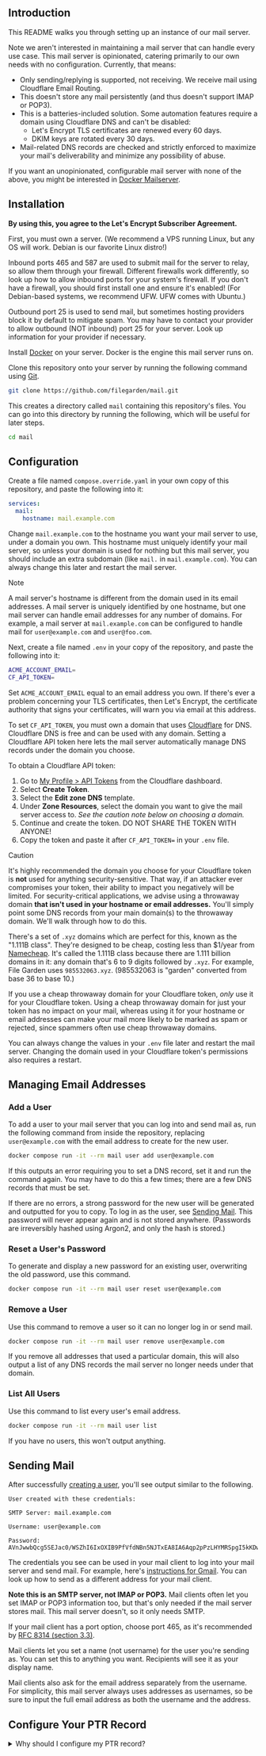 ## Introduction

This README walks you through setting up an instance of our mail server.

Note we aren't interested in maintaining a mail server that can handle every use case. This mail server is opinionated, catering primarily to our own needs with no configuration. Currently, that means:
* Only sending/replying is supported, not receiving. We receive mail using Cloudflare Email Routing.
* This doesn't store any mail persistently (and thus doesn't support IMAP or POP3).
* This is a batteries-included solution. Some automation features require a domain using Cloudflare DNS and can't be disabled:
  * Let's Encrypt TLS certificates are renewed every 60 days.
  * DKIM keys are rotated every 30 days.
* Mail-related DNS records are checked and strictly enforced to maximize your mail's deliverability and minimize any possibility of abuse.

If you want an unopinionated, configurable mail server with none of the above, you might be interested in [Docker Mailserver](https://github.com/docker-mailserver/docker-mailserver).

## Installation

**By using this, you agree to the Let's Encrypt Subscriber Agreement.**

First, you must own a server. (We recommend a VPS running Linux, but any OS will work. Debian is our favorite Linux distro!)

Inbound ports 465 and 587 are used to submit mail for the server to relay, so allow them through your firewall. Different firewalls work differently, so look up how to allow inbound ports for your system's firewall. If you don't have a firewall, you should first install one and ensure it's enabled! (For Debian-based systems, we recommend UFW. UFW comes with Ubuntu.)

Outbound port 25 is used to send mail, but sometimes hosting providers block it by default to mitigate spam. You may have to contact your provider to allow outbound (NOT inbound) port 25 for your server. Look up information for your provider if necessary.

Install [Docker](https://docs.docker.com/engine/install) on your server. Docker is the engine this mail server runs on.

Clone this repository onto your server by running the following command using [Git](https://git-scm.com/book/en/v2/Getting-Started-Installing-Git).

```sh
git clone https://github.com/filegarden/mail.git
```

This creates a directory called `mail` containing this repository's files. You can go into this directory by running the following, which will be useful for later steps.

```sh
cd mail
```

## Configuration

Create a file named `compose.override.yaml` in your own copy of this repository, and paste the following into it:

```yaml
services:
  mail:
    hostname: mail.example.com
```

Change `mail.example.com` to the hostname you want your mail server to use, under a domain you own. This hostname must uniquely identify your mail server, so unless your domain is used for nothing but this mail server, you should include an extra subdomain (like `mail.` in `mail.example.com`). You can always change this later and restart the mail server.

> [!NOTE]
>
> A mail server's hostname is different from the domain used in its email addresses. A mail server is uniquely identified by one hostname, but one mail server can handle email addresses for any number of domains. For example, a mail server at `mail.example.com` can be configured to handle mail for `user@example.com` and `user@foo.com`.

Next, create a file named `.env` in your copy of the repository, and paste the following into it:

```sh
ACME_ACCOUNT_EMAIL=
CF_API_TOKEN=
```

Set `ACME_ACCOUNT_EMAIL` equal to an email address you own. If there's ever a problem concerning your TLS certificates, then Let's Encrypt, the certificate authority that signs your certificates, will warn you via email at this address.

To set `CF_API_TOKEN`, you must own a domain that uses [Cloudflare](https://www.cloudflare.com/) for DNS. Cloudflare DNS is free and can be used with any domain. Setting a Cloudflare API token here lets the mail server automatically manage DNS records under the domain you choose.

To obtain a Cloudflare API token:
1. Go to [My Profile > API Tokens](https://dash.cloudflare.com/profile/api-tokens) from the Cloudflare dashboard.
2. Select **Create Token**.
3. Select the **Edit zone DNS** template.
4. Under **Zone Resources**, select the domain you want to give the mail server access to. _See the caution note below on choosing a domain._
5. Continue and create the token. DO NOT SHARE THE TOKEN WITH ANYONE!
6. Copy the token and paste it after `CF_API_TOKEN=` in your `.env` file.

> [!CAUTION]
>
> It's highly recommended the domain you choose for your Cloudflare token is **not** used for anything security-sensitive. That way, if an attacker ever compromises your token, their ability to impact you negatively will be limited. For security-critical applications, we advise using a throwaway domain **that isn't used in your hostname or email addresses.** You'll simply point some DNS records from your main domain(s) to the throwaway domain. We'll walk through how to do this.
>
> There's a set of `.xyz` domains which are perfect for this, known as the "1.111B class". They're designed to be cheap, costing less than $1/year from [Namecheap](https://www.namecheap.com/). It's called the 1.111B class because there are 1.111 billion domains in it: any domain that's 6 to 9 digits followed by `.xyz`. For example, File Garden uses `985532063.xyz`. (985532063 is "garden" converted from base 36 to base 10.)
>
> If you use a cheap throwaway domain for your Cloudflare token, _only_ use it for your Cloudflare token. Using a cheap throwaway domain for just your token has no impact on your mail, whereas using it for your hostname or email addresses can make your mail more likely to be marked as spam or rejected, since spammers often use cheap throwaway domains.

You can always change the values in your `.env` file later and restart the mail server. Changing the domain used in your Cloudflare token's permissions also requires a restart.

## Managing Email Addresses

### Add a User

To add a user to your mail server that you can log into and send mail as, run the following command from inside the repository, replacing `user@example.com` with the email address to create for the new user.

```sh
docker compose run -it --rm mail user add user@example.com
```

If this outputs an error requiring you to set a DNS record, set it and run the command again. You may have to do this a few times; there are a few DNS records that must be set.

If there are no errors, a strong password for the new user will be generated and outputted for you to copy. To log in as the user, see [Sending Mail](#sending-mail). This password will never appear again and is not stored anywhere. (Passwords are irreversibly hashed using Argon2, and only the hash is stored.)

### Reset a User's Password

To generate and display a new password for an existing user, overwriting the old password, use this command.

```sh
docker compose run -it --rm mail user reset user@example.com
```

### Remove a User

Use this command to remove a user so it can no longer log in or send mail.

```sh
docker compose run -it --rm mail user remove user@example.com
```

If you remove all addresses that used a particular domain, this will also output a list of any DNS records the mail server no longer needs under that domain.

### List All Users

Use this command to list every user's email address.

```sh
docker compose run -it --rm mail user list
```

If you have no users, this won't output anything.

## Sending Mail

After successfully [creating a user](#add-a-user), you'll see output similar to the following.

```
User created with these credentials:

SMTP Server: mail.example.com

Username: user@example.com

Password:
AVnJwwbQcg5SEJac0/WSZhI6IxOXIB9PfVfdNBn5NJTxEA8IA6Aqp2pPzLHYMRSpgI5kKDw3No/OOooM+ui1qMX/NbeuVONDprTqRI8Z/tmRHVatNoc4NYrp4RvsT48d0NCGFO8RiRG2NU9/4mJR/KwMLFe88PoCKMZpVvG4MkiTDZs2LVlFajunvhfbvuNqAoe4c3saL2v/vosuA0HW4yh5yi4ANwdEoKuGuc+x/DGnYHG6ZPHATQHxM49vJ8q
```

The credentials you see can be used in your mail client to log into your mail server and send mail. For example, here's [instructions for Gmail](https://support.google.com/mail/answer/22370). You can look up how to send as a different address for your mail client.

**Note this is an SMTP server, not IMAP or POP3.** Mail clients often let you set IMAP or POP3 information too, but that's only needed if the mail server stores mail. This mail server doesn't, so it only needs SMTP.

If your mail client has a port option, choose port 465, as it's recommended by [RFC 8314 (section 3.3)](https://datatracker.ietf.org/doc/html/rfc8314#section-3.3).

Mail clients let you set a name (not username) for the user you're sending as. You can set this to anything you want. Recipients will see it as your display name.

Mail clients also ask for the email address separately from the username. For simplicity, this mail server always uses addresses as usernames, so be sure to input the full email address as both the username and the address.

## Configure Your PTR Record

<details>
  <summary>Why should I configure my PTR record?</summary>

  > PTR records help increase the deliverability of your mail. Mail from servers without a valid PTR record is often marked as spam or rejected entirely, because a valid PTR record verifies that you actually own the server you're sending from, and you're less likely to be a spammer taking advantage of someone else's poorly secured server.
</details>
